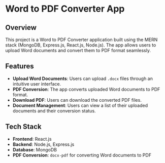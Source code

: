 # Word to PDF Converter App

## Overview

This project is a Word to PDF Converter application built using the MERN stack (MongoDB, Express.js, React.js, Node.js). The app allows users to upload Word documents and convert them to PDF format seamlessly.

## Features

- **Upload Word Documents**: Users can upload `.docx` files through an intuitive user interface.
- **PDF Conversion**: The app converts uploaded Word documents to PDF format.
- **Download PDF**: Users can download the converted PDF files.
- **Document Management**: Users can view a list of their uploaded documents and their conversion status.

## Tech Stack

- **Frontend**: React.js
- **Backend**: Node.js, Express.js
- **Database**: MongoDB
- **PDF Conversion**: `docx-pdf` for converting Word documents to PDF
